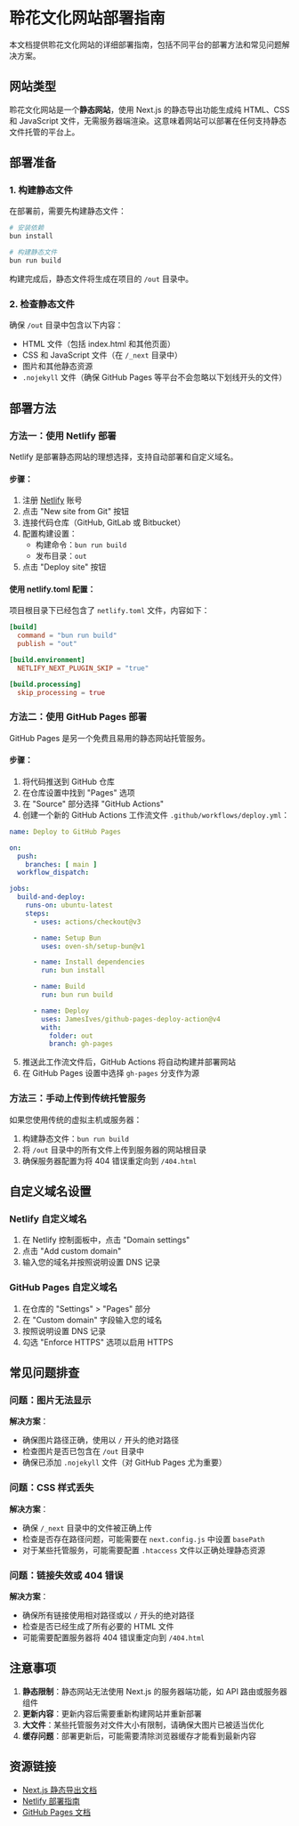 # 聆花文化网站部署指南

本文档提供聆花文化网站的详细部署指南，包括不同平台的部署方法和常见问题解决方案。

## 网站类型

聆花文化网站是一个**静态网站**，使用 Next.js 的静态导出功能生成纯 HTML、CSS 和 JavaScript 文件，无需服务器端渲染。这意味着网站可以部署在任何支持静态文件托管的平台上。

## 部署准备

### 1. 构建静态文件

在部署前，需要先构建静态文件：

```bash
# 安装依赖
bun install

# 构建静态文件
bun run build
```

构建完成后，静态文件将生成在项目的 `/out` 目录中。

### 2. 检查静态文件

确保 `/out` 目录中包含以下内容：
- HTML 文件（包括 index.html 和其他页面）
- CSS 和 JavaScript 文件（在 `/_next` 目录中）
- 图片和其他静态资源
- `.nojekyll` 文件（确保 GitHub Pages 等平台不会忽略以下划线开头的文件）

## 部署方法

### 方法一：使用 Netlify 部署

Netlify 是部署静态网站的理想选择，支持自动部署和自定义域名。

#### 步骤：

1. 注册 [Netlify](https://www.netlify.com/) 账号
2. 点击 "New site from Git" 按钮
3. 连接代码仓库（GitHub, GitLab 或 Bitbucket）
4. 配置构建设置：
   - 构建命令：`bun run build`
   - 发布目录：`out`
5. 点击 "Deploy site" 按钮

#### 使用 netlify.toml 配置：

项目根目录下已经包含了 `netlify.toml` 文件，内容如下：

```toml
[build]
  command = "bun run build"
  publish = "out"

[build.environment]
  NETLIFY_NEXT_PLUGIN_SKIP = "true"

[build.processing]
  skip_processing = true
```

### 方法二：使用 GitHub Pages 部署

GitHub Pages 是另一个免费且易用的静态网站托管服务。

#### 步骤：

1. 将代码推送到 GitHub 仓库
2. 在仓库设置中找到 "Pages" 选项
3. 在 "Source" 部分选择 "GitHub Actions"
4. 创建一个新的 GitHub Actions 工作流文件 `.github/workflows/deploy.yml`：

```yaml
name: Deploy to GitHub Pages

on:
  push:
    branches: [ main ]
  workflow_dispatch:

jobs:
  build-and-deploy:
    runs-on: ubuntu-latest
    steps:
      - uses: actions/checkout@v3

      - name: Setup Bun
        uses: oven-sh/setup-bun@v1

      - name: Install dependencies
        run: bun install

      - name: Build
        run: bun run build

      - name: Deploy
        uses: JamesIves/github-pages-deploy-action@v4
        with:
          folder: out
          branch: gh-pages
```

5. 推送此工作流文件后，GitHub Actions 将自动构建并部署网站
6. 在 GitHub Pages 设置中选择 `gh-pages` 分支作为源

### 方法三：手动上传到传统托管服务

如果您使用传统的虚拟主机或服务器：

1. 构建静态文件：`bun run build`
2. 将 `/out` 目录中的所有文件上传到服务器的网站根目录
3. 确保服务器配置为将 404 错误重定向到 `/404.html`

## 自定义域名设置

### Netlify 自定义域名

1. 在 Netlify 控制面板中，点击 "Domain settings"
2. 点击 "Add custom domain"
3. 输入您的域名并按照说明设置 DNS 记录

### GitHub Pages 自定义域名

1. 在仓库的 "Settings" > "Pages" 部分
2. 在 "Custom domain" 字段输入您的域名
3. 按照说明设置 DNS 记录
4. 勾选 "Enforce HTTPS" 选项以启用 HTTPS

## 常见问题排查

### 问题：图片无法显示

**解决方案**：
- 确保图片路径正确，使用以 `/` 开头的绝对路径
- 检查图片是否已包含在 `/out` 目录中
- 确保已添加 `.nojekyll` 文件（对 GitHub Pages 尤为重要）

### 问题：CSS 样式丢失

**解决方案**：
- 确保 `/_next` 目录中的文件被正确上传
- 检查是否存在路径问题，可能需要在 `next.config.js` 中设置 `basePath`
- 对于某些托管服务，可能需要配置 `.htaccess` 文件以正确处理静态资源

### 问题：链接失效或 404 错误

**解决方案**：
- 确保所有链接使用相对路径或以 `/` 开头的绝对路径
- 检查是否已经生成了所有必要的 HTML 文件
- 可能需要配置服务器将 404 错误重定向到 `/404.html`

## 注意事项

1. **静态限制**：静态网站无法使用 Next.js 的服务器端功能，如 API 路由或服务器组件
2. **更新内容**：更新内容后需要重新构建网站并重新部署
3. **大文件**：某些托管服务对文件大小有限制，请确保大图片已被适当优化
4. **缓存问题**：部署更新后，可能需要清除浏览器缓存才能看到最新内容

## 资源链接

- [Next.js 静态导出文档](https://nextjs.org/docs/app/building-your-application/deploying/static-exports)
- [Netlify 部署指南](https://docs.netlify.com/site-deploys/overview/)
- [GitHub Pages 文档](https://docs.github.com/en/pages)
